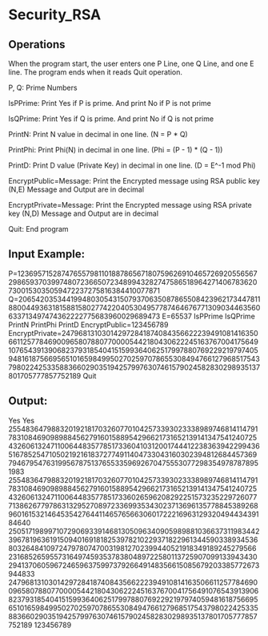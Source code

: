 # Security_RSA

## Operations
When the program start, the user enters one P Line, one Q Line, and one E line. The program ends when it reads Quit
operation.

P, Q:                   Prime Numbers

IsPPrime:               Print Yes if P is prime. And print No if P is not prime

IsQPrime:               Print Yes if Q is prime. And print No if Q is not prime

PrintN:                 Print N value in decimal in one line. (N = P * Q)

PrintPhi:               Print Phi(N) in decimal in one line. (Phi = (P - 1) * (Q - 1))

PrintD:                 Print D value (Private Key) in decimal in one line. (D = E^-1 mod Phi)

EncryptPublic=Message:  Print the Encrypted message using RSA public key (N,E) Message and Output are in decimal

EncryptPrivate=Message: Print the Encrypted message using RSA private key (N,D) Message and Output are in decimal

Quit:                   End program

## Input Example:

P=12369571528747655798110188786567180759626910465726920556567298659370399748072366507234899432827475865189642714067836207300153035059472237275816384410077871
Q=2065420353441994803054315079370635087865508423962173447811880044936318158815802774220405304957787464676771309034463560633713497474362222775683960029689473
E=65537
IsPPrime
IsQPrime
PrintN
PrintPhi
PrintD
EncryptPublic=123456789
EncryptPrivate=24796813103014297284187408435662223949108141635066112577846900965807880770000544218043062224516376700417564910765439139068237931854041515993640625179978807692292197974059481618756695651016598499502702597078655308494766127968517543798022425335883660290351942579976307461579024582830298935137801705777857752189
Quit

## Output:

Yes
Yes
25548364798832019218170326077010425733930233389897468141147917831084690989884562791601588954296621731652139141347541240725432606132471100644835778517336041031200174441223836394229943651678525471050219216183727749114047330431603023948126844573697946795476319956787513765533596926704755530772983549787878951983
25548364798832019218170326077010425733930233389897468141147917831084690989884562791601588954296621731652139141347541240725432606132471100644835778517336026596208292251573235229726077713862677978631329527089723369935343023713696135778845389268960161532146453542764411465765663060172221696312932049443439184640
25051719899710729069339146813050963409059898810366373119834423967819636191509401691818253978210229371822961344590338934536803264841097247978074700319812702399440521918349189245279566231685265955731649745935378380489722580113725907099133943430294137060596724659637599737926649148356615085679203385772673944833
24796813103014297284187408435662223949108141635066112577846900965807880770000544218043062224516376700417564910765439139068237931854041515993640625179978807692292197974059481618756695651016598499502702597078655308494766127968517543798022425335883660290351942579976307461579024582830298935137801705777857752189
123456789
